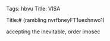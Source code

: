 Tags: hbvu
Title: VISA
  
Title:# (rambling nvrfbneyFT1uexhnwo1)  
  
accepting the inevitable, order imosec